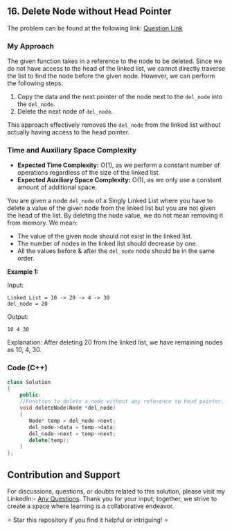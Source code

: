 ## 16. Delete Node without Head Pointer
The problem can be found at the following link: [Question Link](https://www.geeksforgeeks.org/problems/delete-without-head-pointer/1)


### My Approach

The given function takes in a reference to the node to be deleted. Since we do not have access to the head of the linked list, we cannot directly traverse the list to find the node before the given node. However, we can perform the following steps:

1. Copy the data and the next pointer of the node next to the `del_node` into the `del_node`.
2. Delete the next node of `del_node`.

This approach effectively removes the `del_node` from the linked list without actually having access to the head pointer.

### Time and Auxiliary Space Complexity

- **Expected Time Complexity:** O(1), as we perform a constant number of operations regardless of the size of the linked list.
- **Expected Auxiliary Space Complexity:** O(1), as we only use a constant amount of additional space.


You are given a node `del_node` of a Singly Linked List where you have to delete a value of the given node from the linked list but you are not given the head of the list.
By deleting the node value, we do not mean removing it from memory. We mean:

- The value of the given node should not exist in the linked list.
- The number of nodes in the linked list should decrease by one.
- All the values before & after the `del_node` node should be in the same order.

**Example 1:**

Input:
```
Linked List = 10 -> 20 -> 4 -> 30
del_node = 20
```
Output: 
```
10 4 30
```
Explanation: 
After deleting 20 from the linked list, 
we have remaining nodes as 10, 4, 30.

### Code (C++)

```cpp
class Solution
{
    public:
    //Function to delete a node without any reference to head pointer.
    void deleteNode(Node *del_node)
    {
       Node* temp = del_node->next;
       del_node->data = temp->data;
       del_node->next = temp->next;
       delete(temp);
    }
};
```
## Contribution and Support
For discussions, questions, or doubts related to this solution, please visit my LinkedIn:- [Any Questions](https://www.linkedin.com/in/het-patel-8b110525a/). 
Thank you for your input; together, we strive to create a space where learning is a collaborative endeavor.

⭐ Star this repository if you find it helpful or intriguing! ⭐
